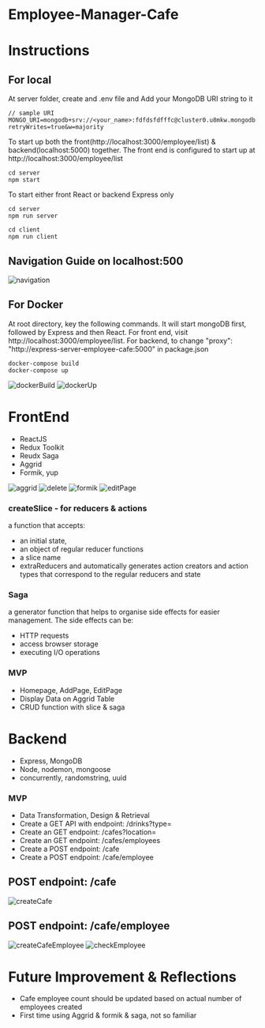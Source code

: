 # Employee-Manager-Cafe

# Instructions

## For local

At server folder, create and .env file and Add your MongoDB URI string to it

```
// sample URI
MONGO_URI=mongodb+srv://<your_name>:fdfdsfdfffc@cluster0.u8mkw.mongodb.net/<db_name>?retryWrites=true&w=majority
```

To start up both the front(http://localhost:3000/employee/list) & backend(localhost:5000) together.
The front end is configured to start up at http://localhost:3000/employee/list

```
cd server
npm start
```

To start either front React or backend Express only

```
cd server
npm run server

cd client
npm run client
```

## Navigation Guide on localhost:500

![navigation](/server/public/navigation.jpg)

## For Docker

At root directory, key the following commands. It will start mongoDB first, followed by Express and then React.
For front end, visit http://localhost:3000/employee/list. For backend, to change
"proxy": "http://express-server-employee-cafe:5000" in package.json

```
docker-compose build
docker-compose up
```

![dockerBuild](/server/public/docker.jpg)
![dockerUp](/server/public/dockerUp.jpg)

# FrontEnd

- ReactJS
- Redux Toolkit
- Reudx Saga
- Aggrid
- Formik, yup

![aggrid](/server/public/aggrid.jpg)
![delete](/server/public/delete.jpg)
![formik](/server/public/formik.jpg)
![editPage](/server/public/editpage.jpg)

### createSlice - for reducers & actions

a function that accepts:

- an initial state,
- an object of regular reducer functions
- a slice name
- extraReducers
  and automatically generates action creators and action types that correspond to the regular reducers and state

### Saga

a generator function that helps to organise side effects for easier management. The side effects can be:

- HTTP requests
- access browser storage
- executing I/O operations

### MVP

- Homepage, AddPage, EditPage
- Display Data on Aggrid Table
- CRUD function with slice & saga

# Backend

- Express, MongoDB
- Node, nodemon, mongoose
- concurrently, randomstring, uuid

### MVP

- Data Transformation, Design & Retrieval
- Create a GET API with endpoint: /drinks?type=<type>
- Create an GET endpoint: /cafes?location=<location>
- Create an GET endpoint: /cafes/employees
- Create a POST endpoint: /cafe
- Create a POST endpoint: /cafe/employee

## POST endpoint: /cafe

![createCafe](/server/public/createCafeOnly.jpg)

## POST endpoint: /cafe/employee

![createCafeEmployee](/server/public/createCafeEmployee.jpg)
![checkEmployee](/server/public/checkEmployeeCafe.jpg)

# Future Improvement & Reflections

- Cafe employee count should be updated based on actual number of employees created
- First time using Aggrid & formik & saga, not so familiar
